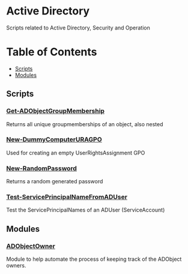 # Active Directory
Scripts related to Active Directory, Security and Operation
# Table of Contents

  - [Scripts](#scripts)
  - [Modules](#modules)

## Scripts
### [Get-ADObjectGroupMembership](./Get-ADObjectGroupMembership/)
Returns all unique groupmemberships of an object, also nested
### [New-DummyComputerURAGPO](./New-DummyComputerURAGPO/)
Used for creating an empty UserRightsAssignment GPO
### [New-RandomPassword](./New-RandomPassword/)
Returns a random generated password
### [Test-ServicePrincipalNameFromADUser](./Test-ServicePrincipalNameFromADUser/)
Test the ServicePrincipalNames of an ADUser (ServiceAccount)

## Modules
### [ADObjectOwner](https://github.com/tomstryhn/ADObjectOwner)
Module to help automate the process of keeping track of the ADObject owners.
